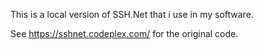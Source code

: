 This is a local version of SSH.Net that i use in my software.

See https://sshnet.codeplex.com/ for the original code.
